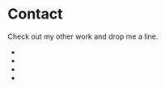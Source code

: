 # Contact
Check out my other work and drop me a line.
<ul class="social-icons">
  <li><a href="https://www.linkedin.com/in/joshuawbraun" target="_blank"><i class="fa fa-linkedin-square fa-3x"></i></a></li>
  <li><a href="https://github.com/arapawa" target="_blank"><i class="fa fa-github fa-3x"></i></a></li>
  <li><a href="https://codepen.io/arapawa/" target="_blank"><i class="fa fa-codepen fa-3x"></i></a></li>
  <li><a href="https://twitter.com/AnArapawa" target="_blank"><i class="fa fa-twitter fa-3x"></i></a></li>
</ul>